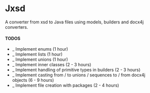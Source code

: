 # Jxsd

A converter from xsd to Java files using models, builders and docx4j converters.

#### TODOS

- _ Implement enums (1 hour)
- _ Implement lists (1 hour)
- _ Implement unions (1 hour)
- _ Implement inner classes (2 - 3 hours)
- _ Implement handling of primitive types in builders (2 - 3 hours)
- _ Implement casting from / to unions / sequences to / from docx4j objects (6 - 9 hours)
- _ Implement file creation with packages (2 - 4 hours)
